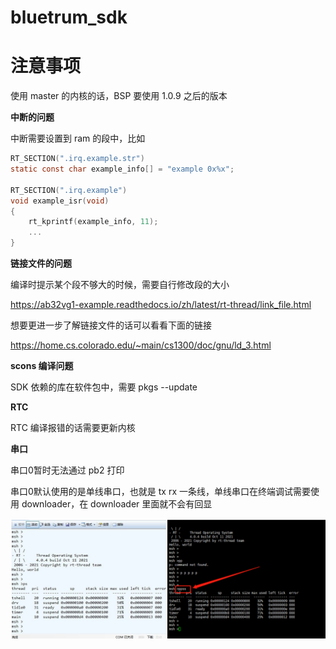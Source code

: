 # bluetrum_sdk

# 注意事项

使用 master 的内核的话，BSP 要使用 1.0.9 之后的版本

**中断的问题**

中断需要设置到 ram 的段中，比如

```c
RT_SECTION(".irq.example.str")
static const char example_info[] = "example 0x%x";

RT_SECTION(".irq.example")
void example_isr(void)
{
    rt_kprintf(example_info, 11);
    ...
}
```

**链接文件的问题**

编译时提示某个段不够大的时候，需要自行修改段的大小

https://ab32vg1-example.readthedocs.io/zh/latest/rt-thread/link_file.html

想要更进一步了解链接文件的话可以看看下面的链接

https://home.cs.colorado.edu/~main/cs1300/doc/gnu/ld_3.html

**scons 编译问题**

SDK 依赖的库在软件包中，需要 pkgs --update

**RTC**

RTC 编译报错的话需要更新内核

**串口**

串口0暂时无法通过 pb2 打印

串口0默认使用的是单线串口，也就是 tx rx 一条线，单线串口在终端调试需要使用 downloader，在 downloader 里面就不会有回显

![](img/help_uart_0.png)
